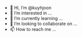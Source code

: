 - 👋 Hi, I’m @kuyhjoon
- 👀 I’m interested in ...
- 🌱 I’m currently learning ...
- 💞️ I’m looking to collaborate on ...
- 📫 How to reach me ...

<!---
kuyhjoon/kuyhjoon is a ✨ special ✨ repository because its `README.md` (this file) appears on your GitHub profile.
You can click the Preview link to take a look at your changes.
--->
